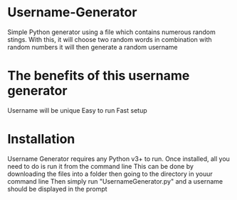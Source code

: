 # Username-Generator
Simple Python generator using a file which contains numerous random stings. With this, it will choose two random words in combination with random numbers it will then generate a random username

# The benefits of this username generator
Username will be unique
Easy to run
Fast setup

# Installation
Username Generator requires any Python v3+ to run.
Once installed, all you need to do is run it from the command line
This can be done by downloading the files into a folder then going to the directory in youur command line
Then simply run "UsernameGenerator.py" and a username should be displayed in the prompt
